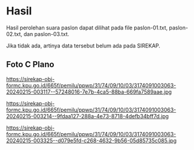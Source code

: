 # Hasil

Hasil perolehan suara paslon dapat dilihat pada file paslon-01.txt, paslon-02.txt, dan paslon-03.txt.

Jika tidak ada, artinya data tersebut belum ada pada SIREKAP.

## Foto C Plano

https://sirekap-obj-formc.kpu.go.id/665f/pemilu/ppwp/31/74/09/10/03/3174091003063-20240215-003117--57248016-7e7b-4ca5-88ba-669fa7589aae.jpg

https://sirekap-obj-formc.kpu.go.id/665f/pemilu/ppwp/31/74/09/10/03/3174091003063-20240215-003214--9fdaa127-288a-4e73-8718-4defb34bff7d.jpg

https://sirekap-obj-formc.kpu.go.id/665f/pemilu/ppwp/31/74/09/10/03/3174091003063-20240215-003325--d079e5fd-c268-4632-9b56-05d85735c085.jpg
